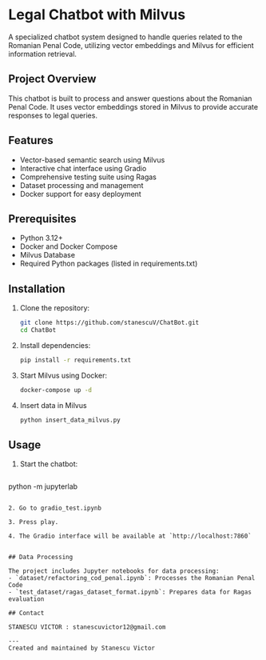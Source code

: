# Legal Chatbot with Milvus

A specialized chatbot system designed to handle queries related to the Romanian Penal Code, utilizing vector embeddings and Milvus for efficient information retrieval.

## Project Overview

This chatbot is built to process and answer questions about the Romanian Penal Code. It uses vector embeddings stored in Milvus to provide accurate responses to legal queries.

## Features

- Vector-based semantic search using Milvus
- Interactive chat interface using Gradio
- Comprehensive testing suite using Ragas
- Dataset processing and management
- Docker support for easy deployment

## Prerequisites

- Python 3.12+
- Docker and Docker Compose
- Milvus Database
- Required Python packages (listed in requirements.txt)

## Installation

1. Clone the repository:
   ```bash
   git clone https://github.com/stanescuV/ChatBot.git
   cd ChatBot
   ```

2. Install dependencies:
   ```bash
   pip install -r requirements.txt
   ```

3. Start Milvus using Docker:
   ```bash
   docker-compose up -d
   ```

4. Insert data in Milvus 
   ```bash
   python insert_data_milvus.py
   ```

## Usage

1. Start the chatbot:
   ```bash
  python -m jupyterlab
   ```

2. Go to gradio_test.ipynb

3. Press play. 

4. The Gradio interface will be available at `http://localhost:7860`


## Data Processing

The project includes Jupyter notebooks for data processing:
- `dataset/refactoring_cod_penal.ipynb`: Processes the Romanian Penal Code
- `test_dataset/ragas_dataset_format.ipynb`: Prepares data for Ragas evaluation

## Contact

STANESCU VICTOR : stanescuvictor12@gmail.com

---
Created and maintained by Stanescu Victor